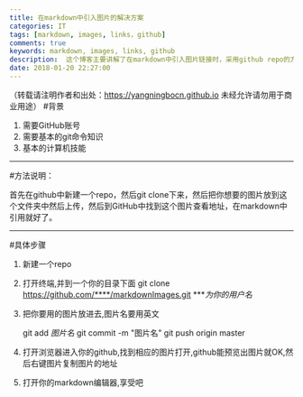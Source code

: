 ```yaml
---
title: 在markdown中引入图片的解决方案
categories: IT
tags: [markdown, images, links，github]
comments: true
keywords: markdown, images, links, github
description:  这个博客主要讲解了在markdown中引入图片链接时，采用github repo的方法生成链接来使用
date: 2018-01-20 22:27:00
---
```

（转载请注明作者和出处：https://yangningbocn.github.io 未经允许请勿用于商业用途）
#背景
1.  需要GitHub账号
2. 需要基本的git命令知识
3. 基本的计算机技能

---

#方法说明：

首先在github中新建一个repo，然后git clone下来，然后把你想要的图片放到这个文件夹中然后上传，然后到GitHub中找到这个图片查看地址，在markdown中引用就好了。

---

#具体步骤

1. 新建一个repo
2. 打开终端,并到一个你的目录下面
    git clone https://github.com/****/markdownImages.git
    ****为你的用户名*
3. 把你要用的图片放进去,图片名要用英文

    git add *图片名*
    git commit -m "图片名"
    git push origin master

4. 打开浏览器进入你的github,找到相应的图片打开,github能预览出图片就OK,然后右键图片复制图片的地址

5. 打开你的markdown编辑器,享受吧